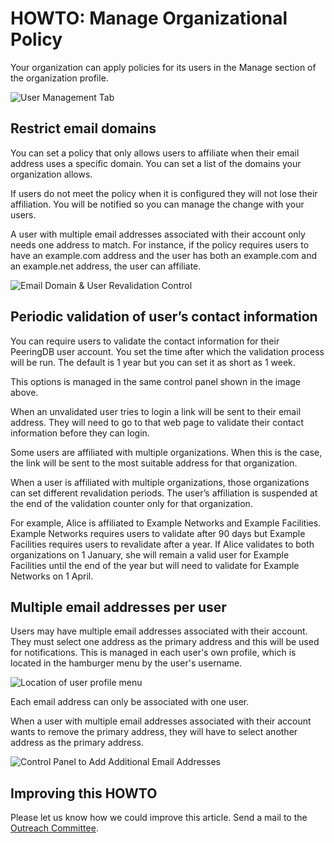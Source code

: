 # HOWTO: Manage Organizational Policy

Your organization can apply policies for its users in the Manage section of the organization profile. 

![User Management Tab](images/organization_users_tab.png)

## Restrict email domains

You can set a policy that only allows users to affiliate when their email address uses a specific domain. You can set a list of the domains your organization allows. 

If users do not meet the policy when it is configured they will not lose their affiliation. You will be notified so you can manage the change with your users.

A user with multiple email addresses associated with their account only needs one address to match. For instance, if the policy requires users to have an example.com address and the user has both an example.com and an example.net address, the user can affiliate.

![Email Domain & User Revalidation Control](images/domain+revalidation_control.png)

## Periodic validation of user’s contact information

You can require users to validate the contact information for their PeeringDB user account. You set the time after which the validation process will be run. The default is 1 year but you can set it as short as 1 week.

This options is managed in the same control panel shown in the image above.

When an unvalidated user tries to login a link will be sent to their email address. They will need to go to that web page to validate their contact information before they can login.

Some users are affiliated with multiple organizations. When this is the case, the link will be sent to the most suitable address for that organization.

When a user is affiliated with multiple organizations, those organizations can set different revalidation periods. The user’s affiliation is suspended at the end of the validation counter only for that organization.

For example, Alice is affiliated to Example Networks and Example Facilities. Example Networks requires users to validate after 90 days but Example Facilities requires users to revalidate after a year. If Alice validates to both organizations on 1 January, she will remain a valid user for Example Facilities until the end of the year but will need to validate for Example Networks on 1 April.

## Multiple email addresses per user

Users may have multiple email addresses associated with their account. They must select one address as the primary address and this will be used for notifications. This is managed in each user's own profile, which is located in the hamburger menu by the user's username.

![Location of user profile menu](images/hamburger_menu.png)

Each email address can only be associated with one user.

When a user with multiple email addresses associated with their account wants to remove the primary address, they will have to select another address as the primary address.

![Control Panel to Add Additional Email Addresses](images/add_email_control_panel.png)

## Improving this HOWTO

Please let us know how we could improve this article. Send a mail to the [Outreach Committee](mailto:outreachcom@lists.peeringdb.com).